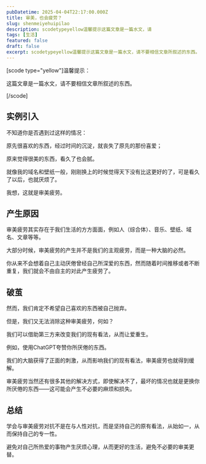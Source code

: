 ```yaml
---
pubDatetime: 2025-04-04T22:17:00.000Z
title: 审美，也会疲劳？
slug: shenmeiyehuipilao
description: scodetypeyellow温馨提示这篇文章是一篇水文，请
tags: [生活]
featured: false
draft: false
excerpt: scodetypeyellow温馨提示这篇文章是一篇水文，请不要相信文章所叙述的东西。scode实例引入不知道你是否遇到过这样的情况原先很喜欢的东西，经过时间的沉淀，就丧失了原先的那份喜爱原来觉得很美
---
```


[scode type="yellow"]温馨提示：
这篇文章是一篇水文，请不要相信文章所叙述的东西。
[/scode]

## 实例引入
不知道你是否遇到过这样的情况：

原先很喜欢的东西，经过时间的沉淀，就丧失了原先的那份喜爱；

原来觉得很美的东西，看久了也会腻。

就像我的域名和壁纸一般，刚刚换上的时候觉得天下没有比这更好的了，可是看久了以后，也就厌烦了。

我想，这就是审美疲劳。

## 产生原因
审美疲劳其实存在于我们生活的方方面面，例如人（综合体）、音乐、壁纸、域名、文章等等。

大部分时候，审美疲劳的产生并不是我们的主观疲劳，而是一种大脑的必然。

你从来不会想着自己主动厌倦曾经自己所深爱的东西，然而随着时间推移或者不断重复，我们就会不由自主的对此产生疲劳了。

## 破茧
然而，我们肯定不希望自己喜欢的东西被自己抛弃。

但是，我们又无法消除这种审美疲劳，何如？

我们可以借助第三方来改变我们的现有看法，从而让爱重生。

例如，使用ChatGPT夸赞你所厌倦的东西。

我们的大脑获得了正面的刺激，从而影响我们的现有看法，审美疲劳也就得到缓解。

审美疲劳当然还有很多其他的解决方式，即使解决不了，最坏的情况也就是更换你所厌倦的东西——这可能会产生不必要的麻烦和损失。

## 总结
学会与审美疲劳对抗不是在与人性对抗，而是坚持自己的原有看法，从始如一，从而保持自己的专一性。

避免对自己所热爱的事物产生厌烦心理，从而更好的生活，避免不必要的审美更替。
